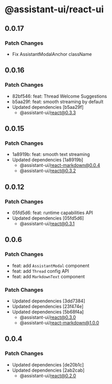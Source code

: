 # @assistant-ui/react-ui

## 0.0.17

### Patch Changes

- Fix AssistantModalAnchor className

## 0.0.16

### Patch Changes

- 82bf546: feat: Thread Welcome Suggestions
- b5aa29f: feat: smooth streaming by default
- Updated dependencies [b5aa29f]
  - @assistant-ui/react@0.3.3

## 0.0.15

### Patch Changes

- 1a8919b: feat: smooth text streaming
- Updated dependencies [1a8919b]
  - @assistant-ui/react-markdown@0.0.4
  - @assistant-ui/react@0.3.2

## 0.0.12

### Patch Changes

- 05fd5d6: feat: runtime capabilities API
- Updated dependencies [05fd5d6]
  - @assistant-ui/react@0.3.1

## 0.0.6

### Patch Changes

- feat: add `AssistantModal` component
- feat: add `Thread` config API
- feat: add `MarkdownText` component

### Patch Changes

- Updated dependencies [3dd7384]
- Updated dependencies [23f474e]
- Updated dependencies [5b68f4a]
  - @assistant-ui/react@0.3.0
  - @assistant-ui/react-markdown@1.0.0

## 0.0.4

### Patch Changes

- Updated dependencies [de20b1c]
- Updated dependencies [2ab2cab]
  - @assistant-ui/react@0.2.0
